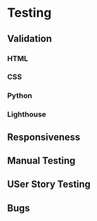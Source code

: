 # Testing

## Validation

### HTML

### CSS

### Python

### Lighthouse

## Responsiveness

## Manual Testing

## USer Story Testing

## Bugs